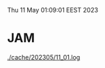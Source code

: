 Thu 11 May 01:09:01 EEST 2023
# JAM
<a href='./cache/202305/11_01.log'>./cache/202305/11_01.log</a>
